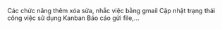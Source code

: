 Các chức năng thêm xóa sửa, nhắc việc bằng gmail
Cập nhật trạng thái công việc sử dụng Kanban
Báo cáo gửi file,...
